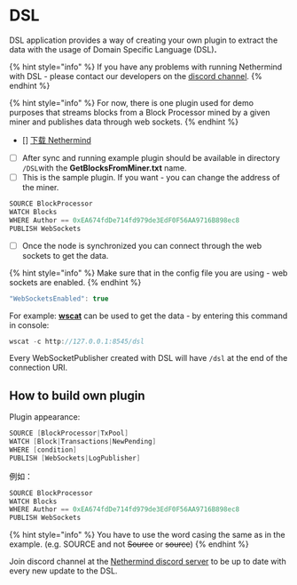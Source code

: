 # DSL

DSL application provides a way of creating your own plugin to extract the data with the usage of Domain Specific Language \(DSL\)**.**

{% hint style="info" %}
If you have any problems with running Nethermind with DSL - please contact our developers on the [discord channel](https://discord.com/invite/PaCMRFdvWT).
{% endhint %}

{% hint style="info" %}
For now, there is one plugin used for demo purposes that streams blocks from a Block Processor mined by a given miner and publishes data through web sockets.
{% endhint %}

* \[\] [下载 Nethermind](https://docs.nethermind.io/nethermind/first-steps-with-nethermind/getting-started#downloading-nethermind)
* [ ] After sync and running example plugin should be available in directory `/DSL`with the **GetBlocksFromMiner.txt** name.
* [ ] This is the sample plugin. If you want - you can change the address of the miner.

```csharp
SOURCE BlockProcessor
WATCH Blocks
WHERE Author == 0xEA674fdDe714fd979de3EdF0F56AA9716B898ec8
PUBLISH WebSockets
```

* [ ] Once the node is synchronized you can connect through the web sockets to get the data.

{% hint style="info" %}
Make sure that in the config file you are using - web sockets are enabled.
{% endhint %}

```csharp
"WebSocketsEnabled": true
```

For example: [**wscat**](https://github.com/websockets/wscat) can be used to get the data - by entering this command in console:

```csharp
wscat -c http://127.0.0.1:8545/dsl
```

Every WebSocketPublisher created with DSL will have `/dsl` at the end of the connection URI.

## How to build own plugin

Plugin appearance:

```csharp
SOURCE [BlockProcessor|TxPool]
WATCH [Block|Transactions|NewPending]
WHERE [condition]
PUBLISH [WebSockets|LogPublisher]
```

例如：

```csharp
SOURCE BlockProcessor
WATCH Blocks
WHERE Author == 0xEA674fdDe714fd979de3EdF0F56AA9716B898ec8
PUBLISH WebSockets
```

{% hint style="info" %}
You have to use the word casing the same as in the example. \(e.g. SOURCE and not ~~Source~~ or ~~source~~\)
{% endhint %}

Join discord channel at the [Nethermind discord server](https://discord.com/invite/PaCMRFdvWT) to be up to date with every new update to the DSL.

